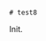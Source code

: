                                                                                                                                                                                                                                                                                                                                                                                                                                                                                                                                                                                             # test8

Init.

